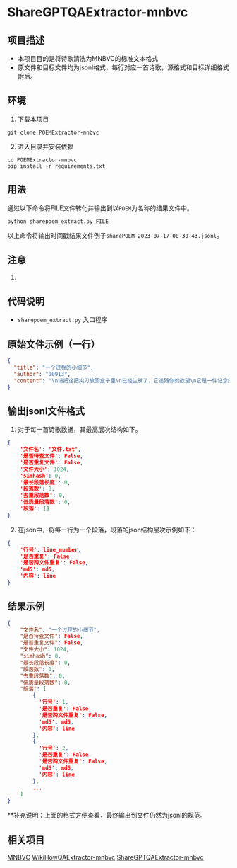 # ShareGPTQAExtractor-mnbvc

## 项目描述

- 本项目目的是将诗歌清洗为MNBVC的标准文本格式
- 原文件和目标文件均为jsonl格式，每行对应一首诗歌，源格式和目标详细格式附后。

## 环境

1. 下载本项目
```
git clone POEMExtractor-mnbvc
```
2. 进入目录并安装依赖
```
cd POEMExtractor-mnbvc
pip install -r requirements.txt
```

## 用法

通过以下命令将FILE文件转化并输出到以`POEM`为名称的结果文件中。
```shell
python sharepoem_extract.py FILE
```

以上命令将输出时间戳结果文件例子`sharePOEM_2023-07-17-00-30-43.jsonl`。

## 注意

1. 

## 代码说明

- `sharepoem_extract.py` 入口程序

## 原始文件示例（一行）

```json
{
  "title": "一个过程的小细节",
  "author": "00913",
  "content": "\n请把这把尖刀放回盒子里\n已经生锈了，它追随你的欲望\n它是一件记念的物品\n而你就是它尚未剖腹而生的婴儿\n\n已经习以为常，一群悒郁的病毒\n你擦干的刀刃，另一面切伤了手指\n在你的血流滴滴的那会儿\n你如此镇静地包扎有点职业化\n\n请把你的镜子彻底裸体地照出自己\n用白皙地肤色平息性感的挑逗\n你熟练地削一片柠檬地时候\n却解说了这是必要的生活\n\n让我摸一摸你的刀，可是你\n收起来了，而一个身体的智慧\n是将我构成了你无所畏忌的呢称\n你贸然的偷袭，这就堵住了我呼吸"
}
```

## 输出jsonl文件格式

1. 对于每一首诗歌数据，其最高层次结构如下。
```json
{
    '文件名': '文件.txt',
    '是否待查文件': False,
    '是否重复文件': False,
    '文件大小': 1024,
    'simhash': 0,
    '最长段落长度': 0,
    '段落数': 0,
    '去重段落数': 0,
    '低质量段落数': 0,
    '段落': []
}
```
2. 在json中，将每一行为一个段落，段落的json结构层次示例如下：
```json
{
    '行号': line_number,
    '是否重复': False,
    '是否跨文件重复': False,
    'md5': md5,
    '内容': line
}
```

## 结果示例

```json
{
    "文件名": "一个过程的小细节",
    "是否待查文件": False,
    "是否重复文件": False,
    "文件大小": 1024,
    "simhash": 0,
    "最长段落长度": 0,
    "段落数": 0,
    "去重段落数": 0,
    "低质量段落数": 0,
    "段落": [
        {
          '行号': 1,
          '是否重复': False,
          '是否跨文件重复': False,
          'md5': md5,
          '内容': line
        },
        {
          '行号': 2,
          '是否重复': False,
          '是否跨文件重复': False,
          'md5': md5,
          '内容': line
        },
        ...
    ]
}
```

**补充说明：上面的格式方便查看，最终输出到文件仍然为jsonl的规范。

## 相关项目

[MNBVC](https://github.com/esbatmop/MNBVC)
[WikiHowQAExtractor-mnbvc](https://github.com/wanicca/WikiHowQAExtractor-mnbvc)
[ShareGPTQAExtractor-mnbvc](https://github.com/pany8125/ShareGPTQAExtractor-mnbvc)
